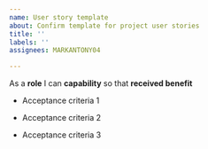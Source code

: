 ```yaml
---
name: User story template
about: Confirm template for project user stories
title: ''
labels: ''
assignees: MARKANTONY04

---
```


As a **role** I can **capability** so that **received benefit**

- Acceptance criteria 1

- Acceptance criteria 2

- Acceptance criteria 3
